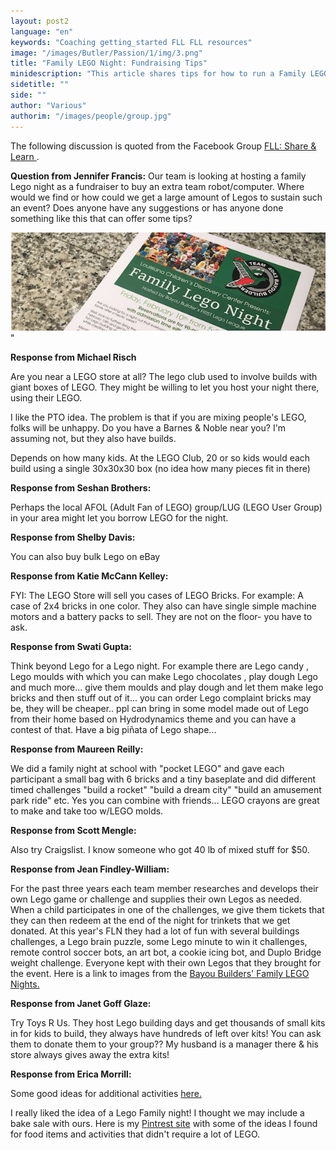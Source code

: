 ```yaml
---
layout: post2
language: "en"
keywords: "Coaching getting_started FLL FLL resources"
image: "/images/Butler/Passion/1/img/3.png"
title: "Family LEGO Night: Fundraising Tips"
minidescription: "This article shares tips for how to run a Family LEGO Night as a team fundraising activity."
sidetitle: ""
side: ""
author: "Various"
authorim: "/images/people/group.jpg"
---
```

The following discussion is quoted from the Facebook Group <a href="https://www.facebook.com/groups/FLLShareandLearn/">FLL: Share & Learn </a>.

<b>Question from 
Jennifer Francis:</b> Our team is looking at hosting a family Lego night as a fundraiser to buy an extra team robot/computer. Where would we find or how could we get a large amount of Legos to sustain such an event? Does anyone have any suggestions or has anyone done something like this that can offer some tips?

<img src="/images/coachcorner/FamilyLEGONight.jpg" style="max-width: 100%" />"


**Response from Michael Risch**

Are you near a LEGO store at all? The lego club used to involve builds with giant boxes of LEGO. They might be willing to let you host your night there, using their LEGO.

I like the PTO idea. The problem is that if you are mixing people's LEGO, folks will be unhappy. Do you have a Barnes & Noble near you? I'm assuming not, but they also have builds.

Depends on how many kids. At the LEGO Club, 20 or so kids would each build using a single 30x30x30 box (no idea how many pieces fit in there)

**Response from Seshan Brothers:**

Perhaps the local AFOL (Adult Fan of LEGO) group/LUG (LEGO User Group) in your area might let you borrow LEGO for the night.

**Response from Shelby Davis:**

You can also buy bulk Lego on eBay

**Response from Katie McCann Kelley:**

FYI: The LEGO Store will sell you cases of LEGO Bricks. For example: A case of 2x4 bricks in one color. They also can have single simple machine motors and a battery packs to sell. They are not on the floor- you have to ask.

**Response from Swati Gupta:**

Think beyond Lego for a Lego night. For example there are Lego candy , Lego moulds with which you can make Lego chocolates , play dough Lego and much more... give them moulds and play dough and let them make lego bricks and then stuff out of it... you can order Lego complaint bricks may be, they will be cheaper.. ppl can bring in some model made out of Lego from their home based on Hydrodynamics theme and you can have a contest of that. Have a big piñata of Lego shape...

**Response from Maureen Reilly:**
 
We did a family night at school with "pocket LEGO" and gave each participant a small bag with 6 bricks and a tiny baseplate and did different timed challenges "build a rocket" "build a dream city" "build an amusement park ride" etc. Yes you can combine with friends... LEGO crayons are great to make and take too w/LEGO molds.

**Response from Scott Mengle:**

 Also try Craigslist. I know someone who got 40 lb of mixed stuff for $50.

**Response from Jean Findley-William:**

For the past three years each team member researches and develops their own Lego game or challenge and supplies their own Legos as needed. When a child participates in one of the challenges, we give them tickets that they can then redeem at the end of the night for trinkets that we get donated. At this year's FLN they had a lot of fun with several buildings challenges, a Lego brain puzzle, some Lego minute to win it challenges, remote control soccer bots, an art bot, a cookie icing bot, and Duplo Bridge weight challenge. Everyone kept with their own Legos that they brought for the event. Here is a link to images from the <a href="https://www.family-lego-night.bayoubuilders.org/page">Bayou Builders' Family LEGO Nights.</a>

**Response from Janet Goff Glaze:**

Try Toys R Us. They host Lego building days and get thousands of small kits in for kids to build, they always have hundreds of left over kits! You can ask them to donate them to your group?? My husband is a manager there & his store always gives away the extra kits!

**Response from Erica Morrill:**

Some good ideas for additional activities <a href="https://sunflowerstorytime.com/2014/03/07/lego-family-night-2/"> here.</a>

I really liked the idea of a Lego Family night! I thought we may include a bake sale with ours. Here is my <a href="https://www.pinterest.com/ericaannem/lego-family-night/">Pintrest site</a> with some of the ideas I found for food items and activities that didn't require a lot of LEGO. 

